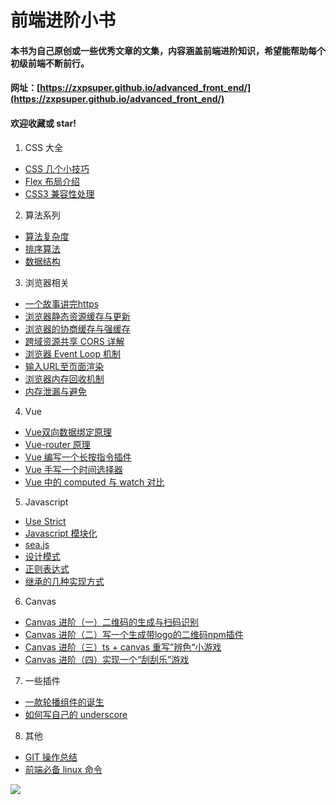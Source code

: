 # 前端进阶小书
#### 本书为自己原创或一些优秀文章的文集，内容涵盖前端进阶知识，希望能帮助每个初级前端不断前行。
#### 网址：[https://zxpsuper.github.io/advanced_front_end/](https://zxpsuper.github.io/advanced_front_end/)

#### 欢迎收藏或 star!
1. CSS 大全
* [CSS 几个小技巧](./docs/book/css/cssTips.md)
* [Flex 布局介绍](./docs/book/css/flex.md)
* [CSS3 兼容性处理](./docs/book/css/css3.md)

2. 算法系列
* [算法复杂度](./docs/book/suanfa/binarySearch.md)
* [排序算法](./docs/book/suanfa/sort.md)
* [数据结构](./docs/book/suanfa/dataStructure.md)

3. 浏览器相关
* [一个故事讲完https](./docs/book/browser/https.md)
* [浏览器静态资源缓存与更新](./docs/book/browser/static.md)
* [浏览器的协商缓存与强缓存](./docs/book/browser/cache.md)
* [跨域资源共享 CORS 详解](./docs/book/browser/cors.md)
* [浏览器 Event Loop 机制](./docs/book/browser/eventloop.md)
* [输入URL至页面渲染](./docs/book/browser/urlrender.md)
* [浏览器内存回收机制](./docs/book/browser/garbage.md)
* [内存泄漏与避免](./docs/book/browser/garbagerefuse.md)

4. Vue
* [Vue双向数据绑定原理](./docs/book/vue/vue.md)
* [Vue-router 原理](./docs/book/vue/router.md)
* [Vue 编写一个长按指令插件](./docs/book/vue/vueplugin.md)
* [Vue 手写一个时间选择器](./docs/book/vue/vuedate.md)
* [Vue 中的 computed 与 watch 对比](./docs/book/vue/computedvswatch.md)

5. Javascript
* [Use Strict](./docs/book/js/use_strict.md)
* [Javascript 模块化](./docs/book/js/amd_commonjs.md)
* [sea.js](./docs/book/js/seajs.md)
* [设计模式](./docs/book/js/design.md)
* [正则表达式](./docs/book/js/regular_expression.md)
* [继承的几种实现方式](./docs/book/js/inherit.md)

6. Canvas

* [Canvas 进阶（一）二维码的生成与扫码识别](./docs/book/canvas/canvas1.md)
* [Canvas 进阶（二）写一个生成带logo的二维码npm插件](./docs/book/canvas/canvas2.md)
* [Canvas 进阶（三）ts + canvas 重写”辨色“小游戏](./docs/book/canvas/canvas3.md)
* [Canvas 进阶（四）实现一个“刮刮乐”游戏](./docs/book/canvas/canvas4.md)

7. 一些插件

* [一款轮播组件的诞生](./docs/book/plugin/carousal.md)
* [如何写自己的 underscore](./docs/book/plugin/underscore.md)

8. 其他
* [GIT 操作总结](./docs/book/other/git.md)
* [前端必备 linux 命令](./docs/book/other/linux.md)

![](https://camo.githubusercontent.com/dc24ae2780ba50578e4138b6e9e24a7a41ddd8f5/68747470733a2f2f757365722d676f6c642d63646e2e786974752e696f2f323031382f392f392f313635626437313733396531653837383f773d32383126683d32373126663d706e6726733d3239383336)